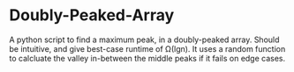 # Doubly-Peaked-Array
A python script to find a maximum peak, in a doubly-peaked array.
Should be intuitive, and give best-case runtime of Ω(lgn).
It uses a random function to calcluate the valley in-between the middle peaks if it fails on edge cases.
